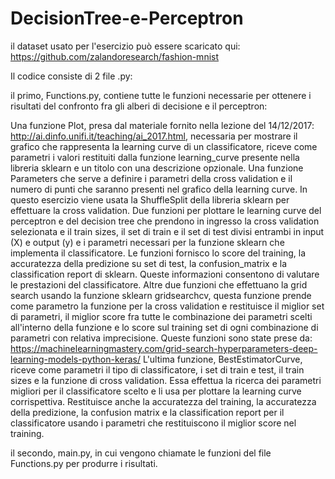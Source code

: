 # DecisionTree-e-Perceptron

il dataset usato per l'esercizio può essere scaricato qui: https://github.com/zalandoresearch/fashion-mnist

Il codice consiste di 2 file .py:

il primo, Functions.py, contiene tutte le funzioni necessarie per ottenere i risultati del confronto fra gli alberi di decisione 
e il perceptron:

Una funzione Plot, presa dal materiale fornito nella lezione del 14/12/2017: http://ai.dinfo.unifi.it/teaching/ai_2017.html, 
necessaria per mostrare il grafico che rappresenta la learning curve di un classificatore, riceve come parametri i valori 
restituiti dalla funzione learning_curve presente nella libreria sklearn e un titolo con una descrizione opzionale.
Una funzione Parameters che serve a definire i parametri della cross validation e il numero di punti che saranno presenti 
nel grafico della learning curve. In questo esercizio viene usata la ShuffleSplit della libreria sklearn per effettuare 
la cross validation.
Due funzioni per plottare le learning curve del perceptron e del decision tree che prendono in ingresso la cross validation 
selezionata e il train sizes, il set di train e il set di test divisi entrambi in input (X) e output (y) e i parametri necessari 
per la funzione sklearn che implementa il classificatore. Le funzioni fornisco lo score del training, la accuratezza 
della predizione su set di test, la confusion_matrix e la classification report di sklearn. Queste informazioni consentono 
di valutare le prestazioni del classificatore.
Altre due funzioni che effettuano la grid search usando la funzione sklearn gridsearchcv, questa funzione prende come 
parametro la funzione per la cross validation e restituisce il miglior set di parametri, il miglior score fra tutte le 
combinazione dei parametri scelti all'interno della funzione e lo score sul training set di ogni combinazione di parametri 
con relativa imprecisione. 
Queste funzioni sono state prese da: 
https://machinelearningmastery.com/grid-search-hyperparameters-deep-learning-models-python-keras/
L'ultima funzione, BestEstimatorCurve, riceve come parametri il tipo di classificatore, i set di train e test,
il train sizes e la funzione di cross validation. Essa effettua la ricerca dei parametri migliori per il classificatore 
scelto e li usa per plottare la learning curve corrispettiva. Restituisce anche la accuratezza del training, la accuratezza
della predizione, la confusion matrix e la classification report per il classificatore usando i parametri che restituiscono 
il miglior score nel training.

il secondo, main.py, in cui vengono chiamate le funzioni del file Functions.py per produrre i risultati.
